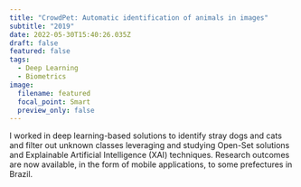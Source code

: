```yaml
---
title: "CrowdPet: Automatic identification of animals in images"
subtitle: "2019"
date: 2022-05-30T15:40:26.035Z
draft: false
featured: false
tags:
  - Deep Learning
  - Biometrics
image:
  filename: featured
  focal_point: Smart
  preview_only: false
---
```

I worked in deep learning-based solutions to identify stray dogs and cats and filter out unknown classes leveraging and studying Open-Set solutions and Explainable Artificial Intelligence (XAI) techniques. Research outcomes are now available, in the form of mobile applications, to some prefectures in Brazil.